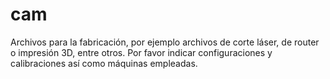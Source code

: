 # cam

Archivos para la fabricación, por ejemplo archivos de corte láser, de router o impresión 3D, entre otros.
Por favor indicar configuraciones y calibraciones así como máquinas empleadas.
